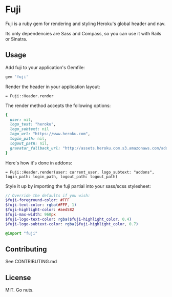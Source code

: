 Fuji
====

Fuji is a ruby gem for rendering and styling Heroku's global header and nav.

Its only dependencies are Sass and Compass, so you can use it with Rails or Sinatra.

Usage
-----

Add fuji to your application's Gemfile:

```ruby
gem 'fuji'
```

Render the header in your application layout:

```haml
= Fuji::Header.render
```

The render method accepts the following options:

```ruby
{
  user: nil,
  logo_text: "heroku",
  logo_subtext: nil
  logo_url: "https://www.heroku.com",
  login_path: nil,
  logout_path: nil,
  gravatar_fallback_url: "http://assets.heroku.com.s3.amazonaws.com/addons.heroku.com/gravatar_default.png",
}
```

Here's how it's done in addons:

```haml
= Fuji::Header.render(user: current_user, logo_subtext: "addons", login_path: login_path, logout_path: logout_path)
```

Style it up by importing the fuji partial into your sass/scss stylesheet:

```sass
// Override the defaults if you wish:
$fuji-foreground-color: #FFF
$fuji-text-color: rgba(#FFF, 1)
$fuji-highlight-color: #aed582
$fuji-max-width: 960px
$fuji-logo-text-color: rgba($fuji-highlight_color, 0.4)
$fuji-logo-subtext-color: rgba($fuji-highlight_color, 0.7)

@import "fuji"
```

## Contributing

See CONTRIBUTING.md

## License

MIT. Go nuts.
